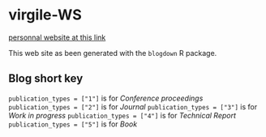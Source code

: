 # virgile-WS

[personnal website at this link](https://monk-toad-52038.netlify.com/)

This web site as been generated with the `blogdown` R package.


## Blog short key
`publication_types = ["1"]` is for *Conference proceedings*
`publication_types = ["2"]` is for *Journal*
`publication_types = ["3"]` is for *Work in progress*
`publication_types = ["4"]` is for *Technical Report*
`publication_types = ["5"]` is for *Book*